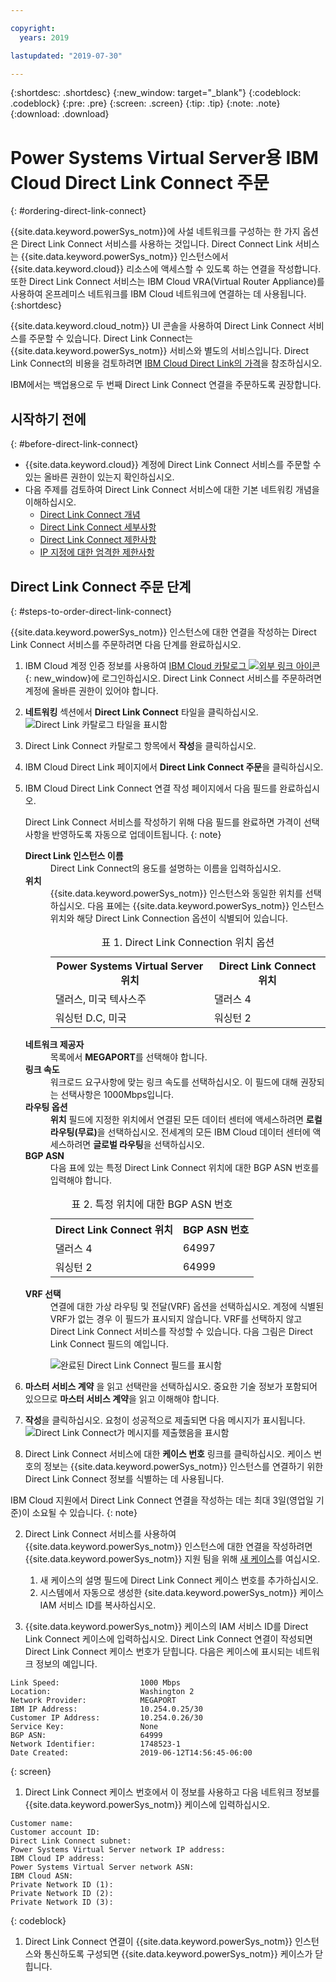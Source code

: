 ```yaml
---

copyright:
  years: 2019

lastupdated: "2019-07-30"

---
```


{:shortdesc: .shortdesc}
{:new_window: target="_blank"}
{:codeblock: .codeblock}
{:pre: .pre}
{:screen: .screen}
{:tip: .tip}
{:note: .note}
{:download: .download}

# Power Systems Virtual Server용 IBM Cloud Direct Link Connect 주문
{: #ordering-direct-link-connect}

{{site.data.keyword.powerSys_notm}}에 사설 네트워크를 구성하는 한 가지 옵션은 Direct Link Connect 서비스를 사용하는 것입니다. Direct Connect Link 서비스는 {{site.data.keyword.powerSys_notm}} 인스턴스에서 {{site.data.keyword.cloud}} 리소스에 액세스할 수 있도록 하는 연결을 작성합니다. 또한 Direct Link Connect 서비스는 IBM Cloud VRA(Virtual Router Appliance)를 사용하여 온프레미스 네트워크를 IBM Cloud 네트워크에 연결하는 데 사용됩니다.
{:shortdesc}

{{site.data.keyword.cloud_notm}} UI 콘솔을 사용하여 Direct Link Connect 서비스를 주문할 수 있습니다. Direct Link Connect는 {{site.data.keyword.powerSys_notm}} 서비스와 별도의 서비스입니다. Direct Link Connect의 비용을 검토하려면 [IBM Cloud Direct Link의 가격](/docs/infrastructure/direct-link?topic=direct-link-pricing-for-direct-link-connect)을 참조하십시오.

IBM에서는 백업용으로 두 번째 Direct Link Connect 연결을 주문하도록 권장합니다.

## 시작하기 전에
{: #before-direct-link-connect}

* {{site.data.keyword.cloud}} 계정에 Direct Link Connect 서비스를 주문할 수 있는 올바른 권한이 있는지 확인하십시오.
* 다음 주제를 검토하여 Direct Link Connect 서비스에 대한 기본 네트워킹 개념을 이해하십시오.
    * [Direct Link Connect 개념](/docs/infrastructure/direct-link?topic=direct-link-direct-link-connect-solution#direct-link-connect-solution)
    * [Direct Link Connect 세부사항](/docs/infrastructure/direct-link?topic=direct-link-ibm-cloud-direct-link-connect-details)
    * [Direct Link Connect 제한사항](/docs/infrastructure/direct-link?topic=direct-link-known-limitations#ibm-cloud-direct-link-exchange-and-direct-link-connect-limitations)
    * [IP 지정에 대한 엄격한 제한사항](/docs/infrastructure/direct-link?topic=direct-link-configure-ibm-cloud-direct-link#strict-limitations-on-ip-assignments)

## Direct Link Connect 주문 단계
{: #steps-to-order-direct-link-connect}

{{site.data.keyword.powerSys_notm}} 인스턴스에 대한 연결을 작성하는 Direct Link Connect 서비스를 주문하려면 다음 단계를 완료하십시오.

1. IBM Cloud 계정 인증 정보를 사용하여 [IBM Cloud 카탈로그 ![외부 링크 아이콘](../icons/launch-glyph.svg "외부 링크 아이콘")](https://cloud.ibm.com/catalog){: new_window}에 로그인하십시오. Direct Link Connect 서비스를 주문하려면 계정에 올바른 권한이 있어야 합니다.

2. **네트워킹** 섹션에서 **Direct Link Connect** 타일을 클릭하십시오.
![Direct Link 카탈로그 타일을 표시함](/images/directlink1.png "Direct Link 카탈로그 타일을 표시함")

1. Direct Link Connect 카탈로그 항목에서 **작성**을 클릭하십시오.

1. IBM Cloud Direct Link 페이지에서 **Direct Link Connect 주문**을 클릭하십시오.

1. IBM Cloud Direct Link Connect 연결 작성 페이지에서 다음 필드를 완료하십시오.

   Direct Link Connect 서비스를 작성하기 위해 다음 필드를 완료하면 가격이 선택사항을 반영하도록 자동으로 업데이트됩니다.
   {: note}

   <dl>
   <dt><strong>Direct Link 인스턴스 이름</strong><dt>
   <dd>Direct Link Connect의 용도를 설명하는 이름을 입력하십시오.</dd>
   <dt><strong>위치</strong><dt>
   <dd>{{site.data.keyword.powerSys_notm}} 인스턴스와 동일한 위치를 선택하십시오. 다음 표에는 {{site.data.keyword.powerSys_notm}} 인스턴스 위치와 해당 Direct Link Connection 옵션이 식별되어 있습니다.
   <table>
   <caption>표 1. Direct Link Connection 위치 옵션</caption>
   <tr>
   <th>Power Systems Virtual Server 위치</th>
   <th>Direct Link Connect 위치</th>
   </tr>
   <tr>
   <td>댈러스, 미국 텍사스주</td>
   <td>댈러스 4</td>
   </tr>
   <tr>
   <td>워싱턴 D.C, 미국</td>
   <td>워싱턴 2</td>
   </tr>
   </table>
   </dd>
   <dt><strong>네트워크 제공자</strong><dt>
   <dd>목록에서 <strong>MEGAPORT</strong>를 선택해야 합니다.</dd>
   <dt><strong>링크 속도</strong><dt>
   <dd>워크로드 요구사항에 맞는 링크 속도를 선택하십시오. 이 필드에 대해 권장되는 선택사항은 1000Mbps입니다.</dd>
   <dt><strong>라우팅 옵션</strong><dt>
   <dd><strong>위치</strong> 필드에 지정한 위치에서 연결된 모든 데이터 센터에 액세스하려면 <strong>로컬 라우팅(무료)</strong>을 선택하십시오. 전세계의 모든 IBM Cloud 데이터 센터에 액세스하려면 <strong>글로벌 라우팅</strong>을 선택하십시오. </dd>
   <dt><strong>BGP ASN</strong><dt>
   <dd>다음 표에 있는 특정 Direct Link Connect 위치에 대한 BGP ASN 번호를 입력해야 합니다.
   <table>
   <caption>표 2. 특정 위치에 대한 BGP ASN 번호</caption>
   <tr>
   <th>Direct Link Connect 위치</th>
   <th>BGP ASN 번호</th>
   </tr>
   <tr>
   <td>댈러스 4</td>
   <td>64997</td>
   </tr>
   <tr>
   <td>워싱턴 2</td>
   <td>64999</td>
   </tr>
   </table>
   </dd>
   <dt><strong>VRF 선택</strong><dt>
   <dd>연결에 대한 가상 라우팅 및 전달(VRF) 옵션을 선택하십시오. 계정에 식별된 VRF가 없는 경우 이 필드가 표시되지 않습니다. VRF를 선택하지 않고 Direct Link Connect 서비스를 작성할 수 있습니다. 다음 그림은 Direct Link Connect 필드의 예입니다.</dd>
   <dd>

   ![완료된 Direct Link Connect 필드를 표시함](/images/directlink2.png "완료된 Direct Link Connect 필드를 표시함")
   </dd>
   </dl>
2. **마스터 서비스 계약** 을 읽고 선택란을 선택하십시오. 중요한 기술 정보가 포함되어 있으므로 **마스터 서비스 계약**을 읽고 이해해야 합니다.

3. **작성**을 클릭하십시오. 요청이 성공적으로 제출되면 다음 메시지가 표시됩니다. ![Direct Link Connect가 메시지를 제출했음을 표시함](/images/directlink3.png "Direct Link Connect가 메시지를 제출했음을 표시함")

1. Direct Link Connect 서비스에 대한 **케이스 번호** 링크를 클릭하십시오. 케이스 번호의 정보는 {{site.data.keyword.powerSys_notm}} 인스턴스를 연결하기 위한 Direct Link Connect 정보를 식별하는 데 사용됩니다.

  IBM Cloud 지원에서 Direct Link Connect 연결을 작성하는 데는 최대 3일(영업일 기준)이 소요될 수 있습니다.
  {: note}

2. Direct Link Connect 서비스를 사용하여 {{site.data.keyword.powerSys_notm}} 인스턴스에 대한 연결을 작성하려면 {{site.data.keyword.powerSys_notm}} 지원 팀을 위해 [새 케이스](/docs/infrastructure/power-iaas?topic=power-iaas-getting-help-and-support)를 여십시오.

      1. 새 케이스의 설명 필드에 Direct Link Connect 케이스 번호를 추가하십시오.
      2. 시스템에서 자동으로 생성한 {site.data.keyword.powerSys_notm}} 케이스 IAM 서비스 ID를 복사하십시오.

3. {{site.data.keyword.powerSys_notm}} 케이스의 IAM 서비스 ID를 Direct Link Connect 케이스에 입력하십시오. Direct Link Connect 연결이 작성되면 Direct Link Connect 케이스 번호가 닫힙니다. 다음은 케이스에 표시되는 네트워크 정보의 예입니다.

  ```shell
  Link Speed:                  1000 Mbps
  Location:                    Washington 2
  Network Provider:            MEGAPORT
  IBM IP Address:              10.254.0.25/30
  Customer IP Address:         10.254.0.26/30
  Service Key:                 None
  BGP ASN:                     64999
  Network Identifier:          1748523-1
  Date Created:                2019-06-12T14:56:45-06:00
  ```
  {: screen}

1. Direct Link Connect 케이스 번호에서 이 정보를 사용하고 다음 네트워크 정보를 {{site.data.keyword.powerSys_notm}} 케이스에 입력하십시오.

  ```shell
  Customer name:
  Customer account ID:
  Direct Link Connect subnet:
  Power Systems Virtual Server network IP address:
  IBM Cloud IP address:
  Power Systems Virtual Server network ASN:
  IBM Cloud ASN:
  Private Network ID (1):
  Private Network ID (2):
  Private Network ID (3):
  ```
  {: codeblock}

1. Direct Link Connect 연결이 {{site.data.keyword.powerSys_notm}} 인스턴스와 통신하도록 구성되면 {{site.data.keyword.powerSys_notm}} 케이스가 닫힙니다.
